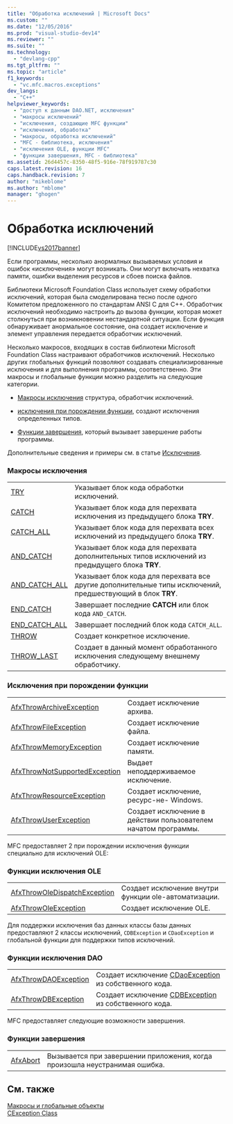 ```yaml
---
title: "Обработка исключений | Microsoft Docs"
ms.custom: ""
ms.date: "12/05/2016"
ms.prod: "visual-studio-dev14"
ms.reviewer: ""
ms.suite: ""
ms.technology: 
  - "devlang-cpp"
ms.tgt_pltfrm: ""
ms.topic: "article"
f1_keywords: 
  - "vc.mfc.macros.exceptions"
dev_langs: 
  - "C++"
helpviewer_keywords: 
  - "доступ к данным DAO.NET, исключения"
  - "макросы исключений"
  - "исключения, создающие MFC функции"
  - "исключения, обработка"
  - "макросы, обработка исключений"
  - "MFC - библиотека, исключения"
  - "исключения OLE, функции MFC"
  - "функции завершения, MFC - библиотека"
ms.assetid: 26d4457c-8350-48f5-916e-78f919787c30
caps.latest.revision: 16
caps.handback.revision: 7
author: "mikeblome"
ms.author: "mblome"
manager: "ghogen"
---
```

# Обработка исключений
[!INCLUDE[vs2017banner](../../assembler/inline/includes/vs2017banner.md)]

Если программы, несколько анормалных вызываемых условия и ошибок «исключения» могут возникать.  Они могут включать нехватка памяти, ошибки выделения ресурсов и сбоев поиска файлов.  
  
 Библиотеки Microsoft Foundation Class использует схему обработки исключений, которая была смоделирована тесно после одного Комитетом предложенного по стандартам ANSI C для C\+\+.  Обработчик исключений необходимо настроить до вызова функции, которая может столкнуться при возникновении нестандартной ситуации.  Если функция обнаруживает анормальное состояние, она создает исключение и элемент управления передается обработчик исключений.  
  
 Несколько макросов, входящих в состав библиотеки Microsoft Foundation Class настраивают обработчиков исключений.  Несколько других глобальных функций позволяют создавать специализированные исключения и для выполнения программы, соответственно.  Эти макросы и глобальные функции можно разделить на следующие категории.  
  
-   [Макросы исключения](#_mfc_exception_macros) структура, обработчик исключений.  
  
-   [исключения при порождении функции](#_mfc_exception.2d.throwing_functions), создают исключения определенных типов.  
  
-   [Функции завершения](#_mfc_termination_functions), который вызывает завершение работы программы.  
  
 Дополнительные сведения и примеры см. в статье [Исключения](../../mfc/exception-handling-in-mfc.md).  
  
### Макросы исключения  
  
|||  
|-|-|  
|[TRY](../Topic/TRY.md)|Указывает блок кода обработки исключений.|  
|[CATCH](../Topic/CATCH.md)|Указывает блок кода для перехвата исключения из предыдущего блока **TRY**.|  
|[CATCH\_ALL](../Topic/CATCH_ALL.md)|Указывает блок кода для перехвата всех исключений из предыдущего блока **TRY**.|  
|[AND\_CATCH](../Topic/AND_CATCH.md)|Указывает блок кода для перехвата дополнительных типов исключений из предыдущего блока **TRY**.|  
|[AND\_CATCH\_ALL](../Topic/AND_CATCH_ALL.md)|Указывает блок кода для перехвата все другие дополнительные типы исключений, предшествующий в блок **TRY**.|  
|[END\_CATCH](../Topic/END_CATCH.md)|Завершает последние **CATCH** или блок кода `AND_CATCH`.|  
|[END\_CATCH\_ALL](../Topic/END_CATCH_ALL.md)|Завершает последний блок кода `CATCH_ALL`.|  
|[THROW](../Topic/THROW%20\(MFC\).md)|Создает конкретное исключение.|  
|[THROW\_LAST](../Topic/THROW_LAST.md)|Создает в данный момент обработанного исключения следующему внешнему обработчику.|  
  
### Исключения при порождении функции  
  
|||  
|-|-|  
|[AfxThrowArchiveException](../Topic/AfxThrowArchiveException.md)|Создает исключение архива.|  
|[AfxThrowFileException](../Topic/AfxThrowFileException.md)|Создает исключение файла.|  
|[AfxThrowMemoryException](../Topic/AfxThrowMemoryException.md)|Создает исключение памяти.|  
|[AfxThrowNotSupportedException](../Topic/AfxThrowNotSupportedException.md)|Выдает неподдерживаемое исключение.|  
|[AfxThrowResourceException](../Topic/AfxThrowResourceException.md)|Создает исключение, ресурс\-не\- Windows.|  
|[AfxThrowUserException](../Topic/AfxThrowUserException.md)|Создает исключение в действии пользователем начатом программы.|  
  
 MFC предоставляет 2 при порождении исключения функции специально для исключений OLE:  
  
### Функции исключения OLE  
  
|||  
|-|-|  
|[AfxThrowOleDispatchException](../Topic/AfxThrowOleDispatchException.md)|Создает исключение внутри функции ole\-автоматизации.|  
|[AfxThrowOleException](../Topic/AfxThrowOleException.md)|Создает исключение OLE.|  
  
 Для поддержки исключения баз данных классы базы данных предоставляют 2 классы исключений, `CDBException` и `CDaoException` и глобальной функции для поддержки типов исключений.  
  
### Функции исключения DAO  
  
|||  
|-|-|  
|[AfxThrowDAOException](../Topic/AfxThrowDaoException.md)|Создает исключение [CDaoException](../../mfc/reference/cdaoexception-class.md) из собственного кода.|  
|[AfxThrowDBException](../Topic/AfxThrowDBException.md)|Создает исключение [CDBException](../../mfc/reference/cdbexception-class.md) из собственного кода.|  
  
 MFC предоставляет следующие возможности завершения.  
  
### Функции завершения  
  
|||  
|-|-|  
|[AfxAbort](../Topic/AfxAbort.md)|Вызывается при завершении приложения, когда произошла неустранимая ошибка.|  
  
## См. также  
 [Макросы и глобальные объекты](../../mfc/reference/mfc-macros-and-globals.md)   
 [CException Class](../../mfc/reference/cexception-class.md)